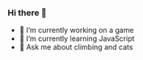 ### Hi there 👋


- 🔭 I’m currently working on a game
- 🌱 I’m currently learning JavaScript
- 💬 Ask me about climbing and cats
